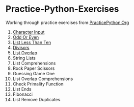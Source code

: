 # Practice-Python-Exercises

Working through practice exercises from [PracticePython.Org](https://www.practicepython.org/exercises/)

1. [Character Input](https://www.practicepython.org/exercise/2014/01/29/01-character-input.html)
2. [Odd Or Even](https://www.practicepython.org/exercise/2014/02/05/02-odd-or-even.html)
3. [List Less Than Ten](https://www.practicepython.org/exercise/2014/02/15/03-list-less-than-ten.html)  
4. [Divisors](https://www.practicepython.org/exercise/2014/02/26/04-divisors.html)
5. [List Overlap](https://www.practicepython.org/exercise/2014/03/05/05-list-overlap.html)
6. String Lists  
7. List Comprehensions  
8. Rock Paper Scissors
9. Guessing Game One
10. List Overlap Comprehensions
11. Check Primality Function
12. List Ends
13. Fibonacci
14. List Remove Duplicates
